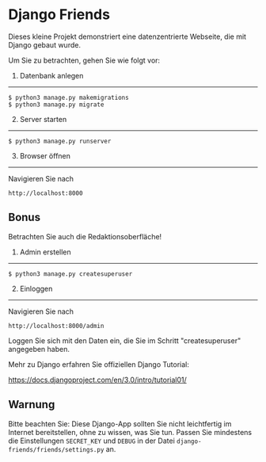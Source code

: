 Django Friends
==============

Dieses kleine Projekt demonstriert eine datenzentrierte Webseite,
die mit Django gebaut wurde.

Um Sie zu betrachten, gehen Sie wie folgt vor:

1. Datenbank anlegen
--------------------

    $ python3 manage.py makemigrations
    $ python3 manage.py migrate

2. Server starten
-----------------

    $ python3 manage.py runserver

3. Browser öffnen
-----------------

Navigieren Sie nach

    http://localhost:8000


Bonus
-----

Betrachten Sie auch die Redaktionsoberfläche!

1. Admin erstellen
------------------

    $ python3 manage.py createsuperuser


2. Einloggen
------------

Navigieren Sie nach

    http://localhost:8000/admin

Loggen Sie sich mit den Daten ein, die Sie im Schritt "createsuperuser"
angegeben haben.

Mehr zu Django erfahren Sie offiziellen Django Tutorial:

https://docs.djangoproject.com/en/3.0/intro/tutorial01/


Warnung
-------

Bitte beachten Sie: Diese Django-App sollten Sie nicht leichtfertig im Internet bereitstellen, ohne zu wissen, was Sie tun. Passen Sie mindestens die Einstellungen `SECRET_KEY` und `DEBUG` in der Datei ```django-friends/friends/settings.py``` an. 
